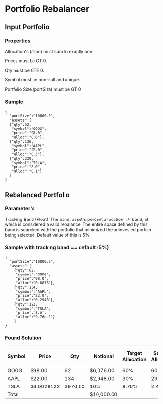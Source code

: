 # Portfolio Rebalancer


## Input Portfolio

### Properties

Allocation's (alloc) must sum to exactly one.

Prices must be GT 0.

Qty must be GTE 0.

Symbol must be non-null and unique.

Portfolio Size (portSize) must be GT 0.

### Sample

```
{
  "portSize":"10000.0",
  "assets":[
  {"qty":52,
   "symbol":"GOOG",
   "price":"98.0",
   "alloc":"0.6"},
  {"qty":136,
   "symbol":"AAPL",
   "price":"22.0",
   "alloc":"0.3"},
  {"qty":239,
   "symbol":"TSLA",
   "price":"8.0",
   "alloc":"0.1"}
  ]
}
```

## Rebalanced Portfolio

### Parameter's

Tracking Band (Float): The band, asset's percent allocation +/- band, of which is considered a valid rebalance. The entire space defined by this band is searched with the portfolio that minimized the uninvested portion being selected. Default value of this is 5%

### Sample with tracking band == default (5%)

```
{
  "portSize":"10000.0",
  "assets":[
    {"qty":62,
     "symbol":"GOOG",
     "price":"98.0",
     "alloc":"0.6076"},
    {"qty":134,
     "symbol":"AAPL",
     "price":"22.0",
     "alloc":"0.2948"},
    {"qty":122,
     "symbol":"TSLA",
     "price":"8.0",
     "alloc":"9.76e-2"}
    ]
}
```

### Found Solution

| Symbol | Price | Qty | Notional | Target Allocation | Solution Allocation | Solution Tracking Margin |
|--------|-------|-----|----------|-------------------|---------------------|--------------------------|
| GOOG | $98.00 | 62 | $6,076.00 | 60% | 60.76% | 1.25% |
| AAPL | $22.00 | 134 | $2,948.00 | 30% | 29.48% | 1.76% |
| TSLA | $8.0029122 | $976.00 | 10% | 9.76% | 2.46% |
| Total | | | $10,000.00 | | | |


